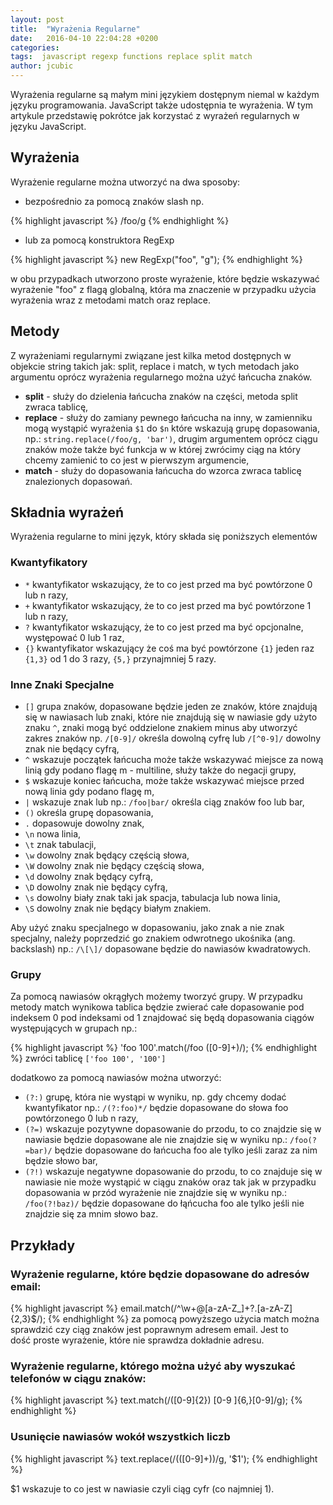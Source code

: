 ```yaml
---
layout: post
title:  "Wyrażenia Regularne"
date:   2016-04-10 22:04:28 +0200
categories: 
tags:  javascript regexp functions replace split match
author: jcubic
---
```


Wyrażenia regularne są małym mini językiem dostępnym niemal w każdym języku programowania.
JavaScript także udostępnia te wyrażenia. W tym artykule przedstawię pokrótce jak korzystać
z wyrażeń regularnych w języku JavaScript.

<!-- more -->

## Wyrażenia

Wyrażenie regularne można utworzyć na dwa sposoby:

* bezpośrednio za pomocą znaków slash np.

{% highlight javascript %}
/foo/g
{% endhighlight %}

* lub za pomocą konstruktora RegExp

{% highlight javascript %}
new RegExp("foo", "g");
{% endhighlight %}

w obu przypadkach utworzono proste wyrażenie, które będzie wskazywać wyrażenie "foo" z flagą globalną,
która ma znaczenie w przypadku użycia wyrażenia wraz z metodami match oraz replace.

## Metody

Z wyrażeniami regularnymi związane jest kilka metod dostępnych w objekcie string takich jak:
split, replace i match, w tych metodach jako argumentu oprócz wyrażenia regularnego można użyć łańcucha znaków.

* **split** - służy do dzielenia łańcucha znaków na części, metoda split zwraca tablicę,
* **replace** - służy do zamiany pewnego łańcucha na inny, w zamienniku mogą wystąpić wyrażenia `$1` do `$n` które wskazują grupę dopasowania, np.: `string.replace(/foo/g, 'bar')`, drugim argumentem oprócz ciągu znaków może także być funkcja w w której zwrócimy ciąg na który chcemy zamienić to co jest w pierwszym argumencie,
* **match** - służy do dopasowania łańcucha do wzorca zwraca tablicę znalezionych dopasowań.

## Składnia wyrażeń

Wyrażenia regularne to mini język, który składa się poniższych elementów

### Kwantyfikatory

* `*` kwantyfikator wskazujący, że to co jest przed ma być powtórzone 0 lub n razy,
* `+` kwantyfikator wskazujący, że to co jest przed ma być powtórzone 1 lub n razy,
* `?` kwantyfikator wskazujący, że to co jest przed ma być opcjonalne, występować 0 lub 1 raz,
* `{}` kwantyfikator wskazujący że coś ma być powtórzone `{1}` jeden raz `{1,3}` od 1 do 3 razy, `{5,}` przynajmniej 5 razy.

### Inne Znaki Specjalne

* `[]` grupa znaków, dopasowane będzie jeden ze znaków, które znajdują się w nawiasach lub znaki, które nie znajdują się w nawiasie gdy użyto znaku `^`, znaki mogą być oddzielone znakiem minus aby utworzyć zakres znaków np. `/[0-9]/` określa dowolną cyfrę lub `/[^0-9]/` dowolny znak nie będący cyfrą,
* `^` wskazuje początek łańcucha może także wskazywać miejsce za nową linią gdy podano flagę m - multiline, służy także do negacji grupy,
* `$` wskazuje koniec łańcucha, może także wskazywać miejsce przed nową linia gdy podano flagę m,
* `|` wskazuje znak lub np.: `/foo|bar/` określa ciąg znaków foo lub bar,
* `()` określa grupę dopasowania,
* `.` dopasowuje dowolny znak,
* `\n` nowa linia,
* `\t` znak tabulacji,
* `\w` dowolny znak będący częścią słowa,
* `\W` dowolny znak nie będący częścią słowa,
* `\d` dowolny znak będący cyfrą,
* `\D` dowolny znak nie będący cyfrą,
* `\s` dowolny biały znak taki jak spacja, tabulacja lub nowa linia,
* `\S` dowolny znak nie będący białym znakiem.

Aby użyć znaku specjalnego w dopasowaniu, jako znak a nie znak specjalny, należy poprzedzić go znakiem odwrotnego ukośnika (ang. backslash) np.: `/\[\]/` dopasowane będzie do nawiasów kwadratowych.

### Grupy
Za pomocą nawiasów okrągłych możemy tworzyć grupy. W przypadku metody match wynikowa tablica będzie zwierać całe dopasowanie pod indeksem 0 pod indeksami od 1 znajdować się będą dopasowania ciągów występujących w grupach np.:

{% highlight javascript %}
'foo 100'.match(/foo ([0-9]+)/);
{% endhighlight %}
zwróci tablicę `['foo 100', '100']`

dodatkowo za pomocą nawiasów można utworzyć:

* `(?:)` grupę, która nie wystąpi w wyniku, np. gdy chcemy dodać kwantyfikator np.: `/(?:foo)*/` będzie dopasowane do słowa foo powtórzonego 0 lub n razy,
* `(?=)` wskazuje pozytywne dopasowanie do przodu, to co znajdzie się w nawiasie będzie dopasowane ale nie znajdzie się w wyniku np.: `/foo(?=bar)/` będzie dopasowane do łańcucha foo ale tylko jeśli zaraz za nim będzie słowo bar,
* `(?!)` wskazuje negatywne dopasowanie do przodu, to co znajduje się w nawiasie nie może wystąpić w ciągu znaków oraz tak jak w przypadku dopasowania w przód wyrażenie nie znajdzie się w wyniku np.: `/foo(?!baz)/` będzie dopasowane do łąńcucha foo ale tylko jeśli nie znajdzie się za mnim słowo baz.

## Przykłady

### Wyrażenie regularne, które będzie dopasowane do adresów email:

{% highlight javascript %}
email.match(/^\w+@[a-zA-Z_]+?\.[a-zA-Z]{2,3}$/);
{% endhighlight %}
za pomocą powyższego użycia match można sprawdzić czy ciąg znaków jest poprawnym adresem email.
Jest to dość proste wyrażenie, które nie sprawdza dokładnie adresu.

### Wyrażenie regularne, którego można użyć aby wyszukać telefonów w ciągu znaków:

{% highlight javascript %}
text.match(/\([0-9]{2}\) [0-9 ]{6,}[0-9]/g);
{% endhighlight %}

### Usunięcie nawiasów wokół wszystkich liczb

{% highlight javascript %}
text.replace(/\(([0-9]+)\)/g, '$1');
{% endhighlight %}

$1 wskazuje to co jest w nawiasie czyli ciąg cyfr (co najmniej 1).

